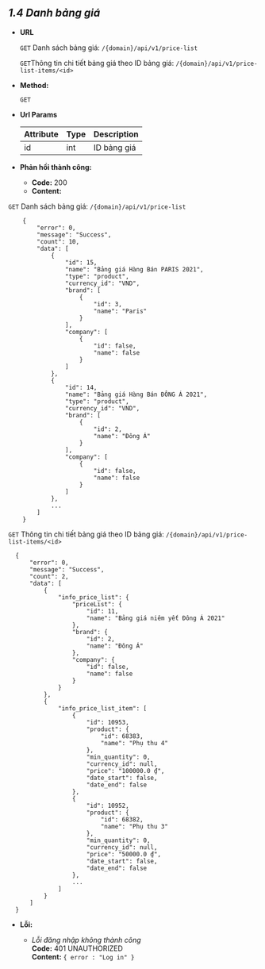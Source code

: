 
***1.4 Danh bảng giá***
----

* **URL**

    `GET` Danh sách bảng giá: 
    `/{domain}/api/v1/price-list`
  
    `GET`Thông tin chi tiết bảng giá theo ID bảng giá: 
    `/{domain}/api/v1/price-list-items/<id>`
  
  
* **Method:**

    `GET`

* **Url Params**


  | Attribute| Type | Description |
  |---|---|---|
  | id | int  | ID bảng giá |


* **Phản hồi thành công:**
    * **Code:** 200 <br />
    * **Content:** <br />
  
`GET` Danh sách bảng giá: 
    `/{domain}/api/v1/price-list`
  
```buildoutcfg
    {
        "error": 0,
        "message": "Success",
        "count": 10,
        "data": [
            {
                "id": 15,
                "name": "Bảng giá Hàng Bán PARIS 2021",
                "type": "product",
                "currency_id": "VND",
                "brand": [
                    {
                        "id": 3,
                        "name": "Paris"
                    }
                ],
                "company": [
                    {
                        "id": false,
                        "name": false
                    }
                ]
            },
            {
                "id": 14,
                "name": "Bảng giá Hàng Bán ĐÔNG Á 2021",
                "type": "product",
                "currency_id": "VND",
                "brand": [
                    {
                        "id": 2,
                        "name": "Đông Á"
                    }
                ],
                "company": [
                    {
                        "id": false,
                        "name": false
                    }
                ]
            },
            ...
        ]
    }
```
      
`GET` Thông tin chi tiết bảng giá theo ID bảng giá: 
`/{domain}/api/v1/price-list-items/<id>`


```buildoutcfg
  {
      "error": 0,
      "message": "Success",
      "count": 2,
      "data": [
          {
              "info_price_list": {
                  "priceList": {
                      "id": 11,
                      "name": "Bảng giá niêm yết Đông Á 2021"
                  },
                  "brand": {
                      "id": 2,
                      "name": "Đông Á"
                  },
                  "company": {
                      "id": false,
                      "name": false
                  }
              }
          },
          {
              "info_price_list_item": [
                  {
                      "id": 10953,
                      "product": {
                          "id": 68383,
                          "name": "Phụ thu 4"
                      },
                      "min_quantity": 0,
                      "currency_id": null,
                      "price": "100000.0 ₫",
                      "date_start": false,
                      "date_end": false
                  },
                  {
                      "id": 10952,
                      "product": {
                          "id": 68382,
                          "name": "Phụ thu 3"
                      },
                      "min_quantity": 0,
                      "currency_id": null,
                      "price": "50000.0 ₫",
                      "date_start": false,
                      "date_end": false
                  },
                  ...
              ]
          }
      ]
  }
```

* **Lỗi:**

  * _Lỗi đăng nhập không thành công_ <br />
    **Code:** 401 UNAUTHORIZED <br />
    **Content:** `{ error : "Log in" }`
